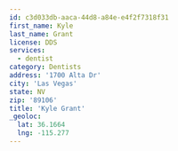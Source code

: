 ```yaml
---
id: c3d033db-aaca-44d8-a84e-e4f2f7318f31
first_name: Kyle
last_name: Grant
license: DDS
services:
  - dentist
category: Dentists
address: '1700 Alta Dr'
city: 'Las Vegas'
state: NV
zip: '89106'
title: 'Kyle Grant'
_geoloc:
  lat: 36.1664
  lng: -115.277
---
```

